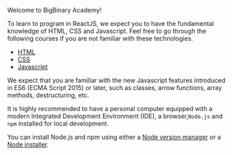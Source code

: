 Welcome to BigBinary Academy!

To learn to program in ReactJS, we expect you to have the fundamental knowledge of HTML, CSS and Javascript. Feel free to go through the following courses if you are not familiar with these technologies.
  - [HTML](https://courses.bigbinaryacademy.com/courses/html)
  - [CSS](https://courses.bigbinaryacademy.com/courses/css)
  - [Javascript](https://courses.bigbinaryacademy.com/courses/javascript)

We expect that you are familiar with the new Javascript features introduced in ES6 (ECMA Script 2015) or later, such as classes, arrow functions, array methods, destructuring, etc.

It is highly recommended to have a personal computer equipped with a modern Integrated Development Environment (IDE), a browser,`Node.js` and `npm` installed for local development.

You can install Node.js and npm using either a [Node version manager](https://courses.bigbinaryacademy.com/learn-rubyonrails/setting-up-workspace/#installing-nodejs) or a [Node installer](https://nodejs.org/en/download).
